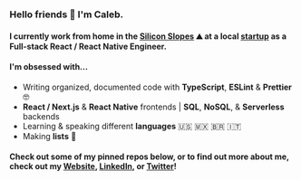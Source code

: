 ### Hello friends 🤙 I'm Caleb.
#### I currently work from home in the [Silicon Slopes](https://en.wikipedia.org/wiki/Silicon_Slopes) ⛰️ at a local [startup](https://zoowho.com/) as a Full-stack React / React Native Engineer.
#### I'm obsessed with...
- Writing organized, documented code with **TypeScript**, **ESLint** & **Prettier** 🤓
- **React / Next.js** & **React Native** frontends | **SQL**, **NoSQL**, & **Serverless** backends 
- Learning & speaking different **languages** 🇺🇸 🇲🇽 🇧🇷 🇮🇹
- Making **lists** 📝
#### Check out some of my pinned repos below, or to find out more about me, check out my [Website](https://www.caleblovell.dev/), [LinkedIn](https://www.linkedin.com/in/caleblovell/), or [Twitter](https://twitter.com/Caleb__Lovell)!

